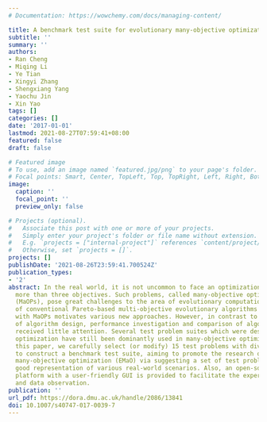```yaml
---
# Documentation: https://wowchemy.com/docs/managing-content/

title: A benchmark test suite for evolutionary many-objective optimization
subtitle: ''
summary: ''
authors:
- Ran Cheng
- Miqing Li
- Ye Tian
- Xingyi Zhang
- Shengxiang Yang
- Yaochu Jin
- Xin Yao
tags: []
categories: []
date: '2017-01-01'
lastmod: 2021-08-27T07:59:41+08:00
featured: false
draft: false

# Featured image
# To use, add an image named `featured.jpg/png` to your page's folder.
# Focal points: Smart, Center, TopLeft, Top, TopRight, Left, Right, BottomLeft, Bottom, BottomRight.
image:
  caption: ''
  focal_point: ''
  preview_only: false

# Projects (optional).
#   Associate this post with one or more of your projects.
#   Simply enter your project's folder or file name without extension.
#   E.g. `projects = ["internal-project"]` references `content/project/deep-learning/index.md`.
#   Otherwise, set `projects = []`.
projects: []
publishDate: '2021-08-26T23:59:41.700524Z'
publication_types:
- '2'
abstract: In the real world, it is not uncommon to face an optimization problem with
  more than three objectives. Such problems, called many-objective optimization problems
  (MaOPs), pose great challenges to the area of evolutionary computation. The failure
  of conventional Pareto-based multi-objective evolutionary algorithms in dealing
  with MaOPs motivates various new approaches. However, in contrast to the rapid development
  of algorithm design, performance investigation and comparison of algorithms have
  received little attention. Several test problem suites which were designed for multi-objective
  optimization have still been dominantly used in many-objective optimization. In
  this paper, we carefully select (or modify) 15 test problems with diverse properties
  to construct a benchmark test suite, aiming to promote the research of evolutionary
  many-objective optimization (EMaO) via suggesting a set of test problems with a
  good representation of various real-world scenarios. Also, an open-source software
  platform with a user-friendly GUI is provided to facilitate the experimental execution
  and data observation.
publication: ''
url_pdf: https://dora.dmu.ac.uk/handle/2086/13841
doi: 10.1007/s40747-017-0039-7
---
```

